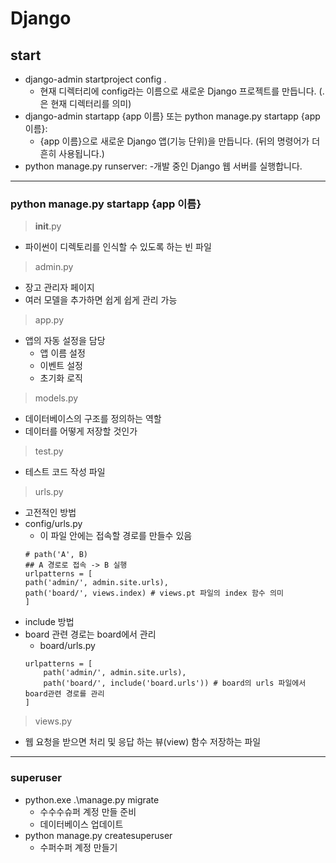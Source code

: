 # Django 

## start
- django-admin startproject config . 
    - 현재 디렉터리에 config라는 이름으로 새로운 Django 프로젝트를 만듭니다. (.은 현재 디렉터리를 의미)
- django-admin startapp {app 이름} 또는 python manage.py startapp {app 이름}: 
    - {app 이름}으로 새로운 Django 앱(기능 단위)을 만듭니다. (뒤의 명령어가 더 흔히 사용됩니다.)
- python manage.py runserver: 
    -개발 중인 Django 웹 서버를 실행합니다.
---

### python manage.py startapp {app 이름}
> __init__.py
- 파이썬이 디렉토리를 인식할 수 있도록 하는 빈 파일

> admin.py
- 장고 관리자 페이지
- 여러 모델을 추가하면 쉽게 쉽게 관리 가능 

> app.py  
- 앱의 자동 설정을 담당
    - 앱 이름 설정
    - 이벤트 설정
    - 초기화 로직

> models.py
- 데이터베이스의 구조를 정의하는 역할
- 데이터를 어떻게 저장할 것인가

> test.py
- 테스트 코드 작성 파일

> urls.py
- 고전적인 방법
- config/urls.py
    - 이 파일 안에는 접속할 경로를 만들수 있음
    ```
    # path('A', B)
    ## A 경로로 접속 -> B 실행
    urlpatterns = [
    path('admin/', admin.site.urls),
    path('board/', views.index) # views.pt 파일의 index 함수 의미
    ]
    ```
- include 방법
- board 관련 경로는 board에서 관리
    - board/urls.py
    ```
    urlpatterns = [
        path('admin/', admin.site.urls),
        path('board/', include('board.urls')) # board의 urls 파일에서 board관련 경로를 관리
    ]
    ```

> views.py
- 웹 요청을 받으면 처리 및 응답 하는 뷰(view) 함수 저장하는  파일
---

### superuser
- python.exe .\manage.py migrate
    - 수수수슈퍼 계정 만들 준비
    - 데이터베이스 업데이트
- python manage.py createsuperuser
    - 수퍼수퍼 계정 만들기

